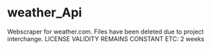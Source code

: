 # weather_Api
Webscraper for weather.com. Files have been deleted due to project interchange. LICENSE VALIDITY REMAINS CONSTANT
ETC: 2 weeks
